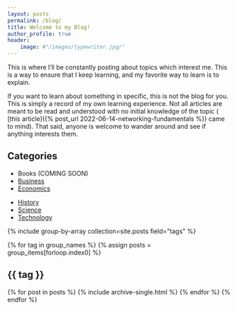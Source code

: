 ```yaml
---
layout: posts
permalink: /blog/
title: Welcome to my Blog!
author_profile: true
header:
    image: #"/images/typewriter.jpg/"
---
```

This is where I’ll be constantly posting about topics which interest me. This is a way to ensure that I keep learning, and my favorite way to learn is to explain.

If you want to learn about something in specific, this is not the blog for you. This is simply a record of my own learning experience. Not all articles are meant to be read and understood with no initial knowledge of the topic ( [this article]({% post_url 2022-06-14-networking-fundamentals %}) came to mind). That said, anyone is welcome to wander around and see if anything interests them.


## Categories
- Books (COMING SOON)
- [Business](#business)
- [Economics](#economics)
<!-- - Interesting People (COMING SOON) -->
- [History](#history)
- [Science](#science)
- [Technology](#technology)
<!-- - [Thoughts](#thoughts) -->



<!--- {% include category-list.html %} --->

{% include group-by-array collection=site.posts field="tags" %}

{% for tag in group_names %}
  {% assign posts = group_items[forloop.index0] %}
  <h2 id="{{ tag | slugify }}" class="archive__subtitle">{{ tag }}</h2>
  {% for post in posts %}
    {% include archive-single.html %}
  {% endfor %}
{% endfor %}
